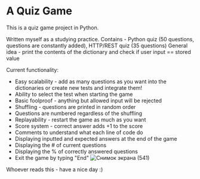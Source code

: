# A Quiz Game

This is a quiz game project in Python.

Written myself as a studying practice. Contains - Python quiz (50 questions, questions are constantly added), HTTP/REST quiz (35 questions)
General idea - print the contents of the dictionary and check if user input == stored value

Current functionality:
- Easy scalability - add as many questions as you want into the dictionaries or create new tests and integrate them!
- Ability to select the test when starting the game
- Basic foolproof - anything but allowed input will be rejected
- Shuffling - questions are printed in random order
- Questions are numbered regardless of the shuffling
- Replayability - restart the game as much as you want
- Score system  - correct answer adds +1 to the score
- Comments to understand what each line of code do
- Displaying inputted and expected answers at the end of the game
- Displaying the # of current questions
- Displaying the % of correctly answered questions
- Exit the game by typing "End"
![Снимок экрана (541)](https://user-images.githubusercontent.com/43440389/129520901-a077d55b-bf49-4cfd-b75d-6bfb7ec4874d.png)

Whoever reads this - have a nice day :)
